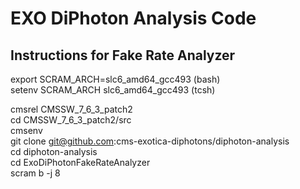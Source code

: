 # EXO DiPhoton Analysis Code

## Instructions for Fake Rate Analyzer

export SCRAM_ARCH=slc6_amd64_gcc493 (bash)  
setenv SCRAM_ARCH slc6_amd64_gcc493 (tcsh)

cmsrel CMSSW_7_6_3_patch2  
cd CMSSW_7_6_3_patch2/src  
cmsenv  
git clone git@github.com:cms-exotica-diphotons/diphoton-analysis  
cd diphoton-analysis   
cd ExoDiPhotonFakeRateAnalyzer  
scram b -j 8  
